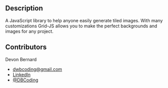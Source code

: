 ## Description
A JavaScript library to help anyone easily generate tiled images. With many customizations Grid-JS allows you to make the perfect backgrounds and images for any project.

## Contributors
Devon Bernard
* dwbcoding@gmail.com
* [LinkedIn](https://www.linkedin.com/in/devonbernard)
* [@DBCoding](https://www.twitter.com/DBCoding)